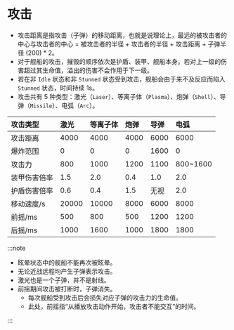 # 攻击

- 攻击距离是指攻击（子弹）的移动距离，也就是说理论上，最远的被攻击者的中心与攻击者的中心 = 被攻击者的半径 + 攻击者的半径 + 攻击距离 + 子弹半径 (200) \* 2。
- 对于舰船的攻击，摧毁的顺序依次是护盾、装甲、舰船本身。若对上一级的伤害超过其生命值，溢出的伤害不会作用于下一级。
- 若在非 `Idle` 状态和非 `Stunned` 状态受到攻击，舰船会由于来不及反应而陷入 `Stunned` 状态，时间持续 1s。
- 攻击共有 5 种类型：激光（`Laser`）、等离子体（`Plasma`）、炮弹（`Shell`）、导弹（`Missile`）、电弧（`Arc`）。

| 攻击类型     | 激光  | 等离子体 | 炮弹 | 导弹 | 电弧     |
| :----------- | :---- | :------- | :--- | :--- | :------- |
| 攻击距离     | 4000  | 4000     | 4000 | 6000 | 6000     |
| 爆炸范围     | 0     | 0        | 0    | 1600 | 0        |
| 攻击力       | 800   | 1000     | 1200 | 1100 | 800~1600 |
| 装甲伤害倍率 | 1.5   | 2.0      | 0.4  | 1.0  | 2.0      |
| 护盾伤害倍率 | 0.6   | 0.4      | 1.5  | 无视 | 2.0      |
| 移动速度/s   | 20000 | 10000    | 8000 | 6000 | 8000     |
| 前摇/ms      | 500   | 800      | 500  | 1200 | 1200     |
| 后摇/ms      | 1000  | 1600     | 1000 | 1800 | 1800     |

:::note

- 眩晕状态中的舰船不能再次被眩晕。
- 无论近战远程均产生子弹表示攻击。
- 激光也是一个子弹，并不是射线。
- 前摇期间攻击被打断时，子弹消失。
  - 每次舰船受到攻击后会损失对应子弹的攻击力的生命值。
  - 此处，前摇指“从播放攻击动作开始，攻击者不能交互”的时间。

:::